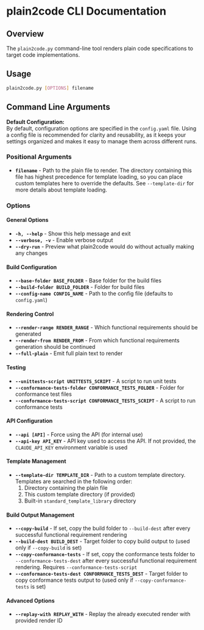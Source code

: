 # plain2code CLI Documentation

## Overview

The `plain2code.py` command-line tool renders plain code specifications to target code implementations.

## Usage

```bash
plain2code.py [OPTIONS] filename
```

## Command Line Arguments

**Default Configuration:**  
By default, configuration options are specified in the `config.yaml` file. Using a config file is recommended for clarity and reusability, as it keeps your settings organized and makes it easy to manage them across different runs.

### Positional Arguments

- **`filename`** - Path to the plain file to render. The directory containing this file has highest precedence for template loading, so you can place custom templates here to override the defaults. See `--template-dir` for more details about template loading.

### Options

#### General Options
- **`-h, --help`** - Show this help message and exit
- **`--verbose, -v`** - Enable verbose output
- **`--dry-run`** - Preview what plain2code would do without actually making any changes

#### Build Configuration
- **`--base-folder BASE_FOLDER`** - Base folder for the build files
- **`--build-folder BUILD_FOLDER`** - Folder for build files
- **`--config-name CONFIG_NAME`** - Path to the config file (defaults to `config.yaml`)

#### Rendering Control
- **`--render-range RENDER_RANGE`** - Which functional requirements should be generated
- **`--render-from RENDER_FROM`** - From which functional requirements generation should be continued
- **`--full-plain`** - Emit full plain text to render

#### Testing
- **`--unittests-script UNITTESTS_SCRIPT`** - A script to run unit tests
- **`--conformance-tests-folder CONFORMANCE_TESTS_FOLDER`** - Folder for conformance test files
- **`--conformance-tests-script CONFORMANCE_TESTS_SCRIPT`** - A script to run conformance tests

#### API Configuration
- **`--api [API]`** - Force using the API (for internal use)
- **`--api-key API_KEY`** - API key used to access the API. If not provided, the `CLAUDE_API_KEY` environment variable is used

#### Template Management
- **`--template-dir TEMPLATE_DIR`** - Path to a custom template directory. Templates are searched in the following order:
  1. Directory containing the plain file
  2. This custom template directory (if provided)
  3. Built-in `standard_template_library` directory

#### Build Output Management
- **`--copy-build`** - If set, copy the build folder to `--build-dest` after every successful functional requirement rendering
- **`--build-dest BUILD_DEST`** - Target folder to copy build output to (used only if `--copy-build` is set)
- **`--copy-conformance-tests`** - If set, copy the conformance tests folder to `--conformance-tests-dest` after every successful functional requirement rendering. Requires `--conformance-tests-script`
- **`--conformance-tests-dest CONFORMANCE_TESTS_DEST`** - Target folder to copy conformance tests output to (used only if `--copy-conformance-tests` is set)

#### Advanced Options
- **`--replay-with REPLAY_WITH`** - Replay the already executed render with provided render ID
